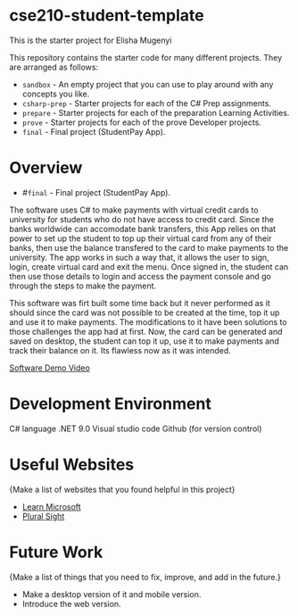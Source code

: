 # cse210-student-template
This is the starter project for Elisha Mugenyi

This repository contains the starter code for many different projects. They are arranged as follows:

* `sandbox` - An empty project that you can use to play around with any concepts you like.
* `csharp-prep` - Starter projects for each of the C# Prep assignments.
* `prepare` - Starter projects for each of the preparation Learning Activities.
* `prove` - Starter projects for each of the prove Developer projects.
* `final` - Final project (StudentPay App).
# Overview

* #`final` - Final project (StudentPay App).

The software uses C# to make payments with virtual credit cards to university for students who do not have access to credit card. Since the banks worldwide can accomodate bank transfers, this App relies on that power to set up the student to top up their virtual card from any of their banks, then use the balance transfered to the card to make payments to the university.
The app works in such a way that, it allows the user to sign, login, create virtual card and exit the menu. Once signed in, the student can then use those details to login and access the payment console and go through the steps to make the payment.

This software was firt built some time back but it never performed as it should since the card was not possible to be created at the time, top it up and use it to make payments. The modifications to it have been solutions to those challenges the app had at first. Now, the card can be generated and saved on desktop, the student can top it up, use it to make payments and track their balance on it. Its flawless now as it was intended.


[Software Demo Video]([https://youtu.be/HTMWQWUC0Ko])

# Development Environment

C# language
.NET 9.0
Visual studio code
Github (for version control)

# Useful Websites

{Make a list of websites that you found helpful in this project}

- [Learn Microsoft]([https://learn.microsoft.com/en-us/visualstudio/ide/create-csharp-winform-visual-studio?view=vs-2022])
- [Plural Sight]([https://www.pluralsight.com/resources/blog/guides/tips-for-writing-better-c-code])

# Future Work

{Make a list of things that you need to fix, improve, and add in the future.}

- Make a desktop version of it and mobile version.
- Introduce the web version.
